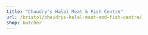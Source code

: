 ```yaml
---
title: "Chaudry's Halal Meat & Fish Centre"
url: /bristol/chaudrys-halal-meat-and-fish-centre/
shop: butcher
---
```

